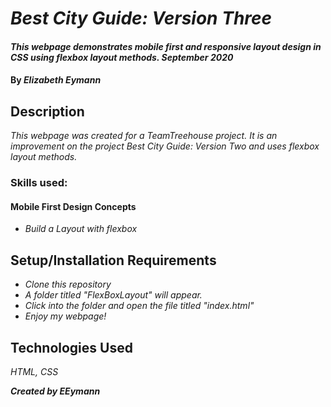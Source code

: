# _Best City Guide: Version Three_

#### _This webpage demonstrates mobile first and responsive layout design in CSS using flexbox layout methods. September 2020_

#### By _**Elizabeth Eymann**_

## Description

_This webpage was created for a TeamTreehouse project. It is an improvement on the project Best City Guide: Version Two and uses flexbox layout methods._
### Skills used:
#### Mobile First Design Concepts
* _Build a Layout with flexbox_



## Setup/Installation Requirements

* _Clone this repository_
* _A folder titled "FlexBoxLayout" will appear._
* _Click into the folder and open the file titled "index.html"_
* _Enjoy my webpage!_

## Technologies Used

_HTML, CSS_

**_Created by EEymann_**
